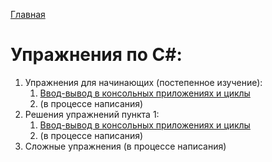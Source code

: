 [Главная](https://dmitriysidyakin.github.io/CSharp-Tutorials/)

# Упражнения по C#:

1. Упражнения для начинающих (постепенное изучение):
	1. [Ввод-вывод в консольных приложениях и циклы](001-Input-Output-Cycles/)
	2. (в процессе написания)
2. Решения упражнений пункта 1:
	1. [Ввод-вывод в консольных приложениях и циклы](001-Input-Output-Cycles/solution)
	2. (в процессе написания)
3. Сложные упражнения (в процессе написания)
